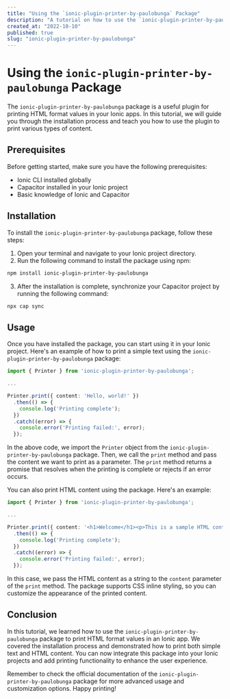 ```yaml
---
title: "Using the `ionic-plugin-printer-by-paulobunga` Package"
description: "A tutorial on how to use the `ionic-plugin-printer-by-paulobunga` package to print HTML format values in your Ionic apps."
created_at: "2022-10-10"
published: true
slug: "ionic-plugin-printer-by-paulobunga"
---
```


# Using the `ionic-plugin-printer-by-paulobunga` Package

The `ionic-plugin-printer-by-paulobunga` package is a useful plugin for printing HTML format values in your Ionic apps. In this tutorial, we will guide you through the installation process and teach you how to use the plugin to print various types of content.

## Prerequisites

Before getting started, make sure you have the following prerequisites:

- Ionic CLI installed globally
- Capacitor installed in your Ionic project
- Basic knowledge of Ionic and Capacitor

## Installation

To install the `ionic-plugin-printer-by-paulobunga` package, follow these steps:

1. Open your terminal and navigate to your Ionic project directory.
2. Run the following command to install the package using npm:

```bash
npm install ionic-plugin-printer-by-paulobunga
```

3. After the installation is complete, synchronize your Capacitor project by running the following command:

```bash
npx cap sync
```

## Usage

Once you have installed the package, you can start using it in your Ionic project. Here's an example of how to print a simple text using the `ionic-plugin-printer-by-paulobunga` package:

```typescript
import { Printer } from 'ionic-plugin-printer-by-paulobunga';

...

Printer.print({ content: 'Hello, world!' })
  .then(() => {
    console.log('Printing complete');
  })
  .catch((error) => {
    console.error('Printing failed:', error);
  });
```

In the above code, we import the `Printer` object from the `ionic-plugin-printer-by-paulobunga` package. Then, we call the `print` method and pass the content we want to print as a parameter. The `print` method returns a promise that resolves when the printing is complete or rejects if an error occurs.

You can also print HTML content using the package. Here's an example:

```typescript
import { Printer } from 'ionic-plugin-printer-by-paulobunga';

...

Printer.print({ content: '<h1>Welcome</h1><p>This is a sample HTML content.</p>' })
  .then(() => {
    console.log('Printing complete');
  })
  .catch((error) => {
    console.error('Printing failed:', error);
  });
```

In this case, we pass the HTML content as a string to the `content` parameter of the `print` method. The package supports CSS inline styling, so you can customize the appearance of the printed content.

## Conclusion

In this tutorial, we learned how to use the `ionic-plugin-printer-by-paulobunga` package to print HTML format values in an Ionic app. We covered the installation process and demonstrated how to print both simple text and HTML content. You can now integrate this package into your Ionic projects and add printing functionality to enhance the user experience.

Remember to check the official documentation of the `ionic-plugin-printer-by-paulobunga` package for more advanced usage and customization options. Happy printing!
